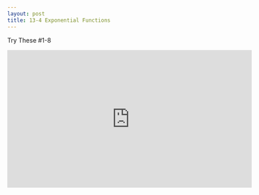 ```yaml
---
layout: post
title: 13-4 Exponential Functions
---
```

Try These #1-8
<iframe width="560" height="315" src="https://www.youtube.com/embed/TuG9B3JuwDE" frameborder="0" allow="autoplay; encrypted-media" allowfullscreen></iframe>
